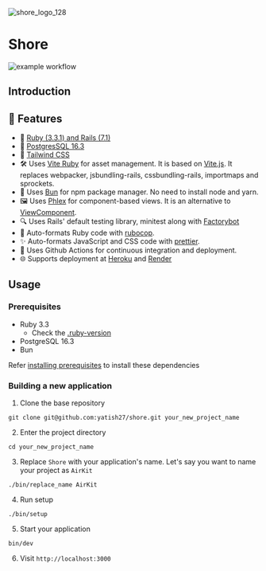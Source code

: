 ![shore_logo_128](https://github.com/yatish27/shore/assets/1014383/fbad8ed2-9510-4693-a342-4bafa515b164)

# Shore

![example workflow](https://github.com/yatish27/shore/actions/workflows/ci.yml/badge.svg)

## Introduction


## 🌟 Features

- 🔻 [Ruby (3.3.1) and Rails (7.1)](https://rubyonrails.org)
- 🐘 [PostgresSQL 16.3](https://www.postgresql.org)
- 💨 [Tailwind CSS](https://tailwindcss.com)
- 🛠 Uses [Vite Ruby](https://vite-ruby.netlify.app) for asset management. It is based on [Vite.js](https://vitejs.dev). It replaces webpacker, jsbundling-rails, cssbundling-rails, importmaps and sprockets.
- 🍞 Uses [Bun](https://bun.sh) for npm package manager. No need to install node and yarn.
- 🖼 Uses [Phlex](https://www.phlex.fun) for component-based views. It is an alternative to [ViewComponent](https://viewcomponent.org).
- 🔍 Uses Rails' default testing library, minitest along with [Factorybot](https://github.com/thoughtbot/factory_bot)
- 📏 Auto-formats Ruby code with [rubocop](https://rubocop.org).
- ✨ Auto-formats JavaScript and CSS code with [prettier](https://prettier.io).
- 🚀 Uses Github Actions for continuous integration and deployment.
- 🌐 Supports deployment at [Heroku](https://www.heroku.com/platform) and [Render](https://render.com)


## Usage

### Prerequisites
- Ruby 3.3
  - Check the [.ruby-version](.ruby-version)
- PostgreSQL 16.3
- Bun

Refer [installing prerequisites](./docs/installing_prerequisites.md) to install these dependencies

### Building a new application

1. Clone the base repository
```
git clone git@github.com:yatish27/shore.git your_new_project_name
```

2. Enter the project directory
```
cd your_new_project_name
```

3. Replace `Shore` with your application's name. Let's say you want to name your project as `AirKit`

```
./bin/replace_name AirKit
```

4. Run setup

```
./bin/setup
```

5. Start your application
```
bin/dev
```

6. Visit `http://localhost:3000`